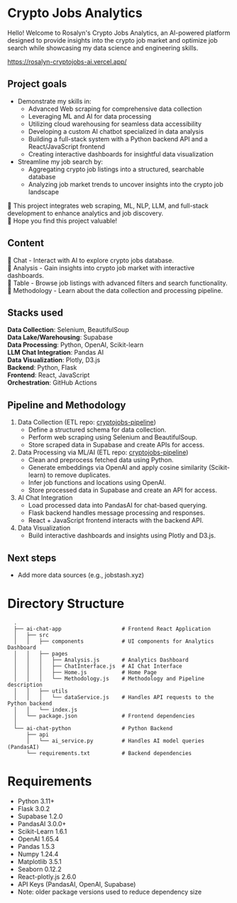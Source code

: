 # Crypto Jobs Analytics

Hello! Welcome to Rosalyn's Crypto Jobs Analytics, an AI-powered platform designed to provide insights into the crypto job market and optimize job search while showcasing my data science and engineering skills. 

https://rosalyn-cryptojobs-ai.vercel.app/

## Project goals
- Demonstrate my skills in: <br>
   - Advanced Web scraping for comprehensive data collection
   - Leveraging ML and AI for data processing
   - Utilizing cloud warehousing for seamless data accessibility
   - Developing a custom AI chatbot specialized in data analysis
   - Building a full-stack system with a Python backend API and a React/JavaScript frontend
   - Creating interactive dashboards for insightful data visualization
- Streamline my job search by:
   - Aggregating crypto job listings into a structured, searchable database
   - Analyzing job market trends to uncover insights into the crypto job landscape

🚀 This project integrates web scraping, ML, NLP, LLM, and full-stack development to enhance analytics and job discovery.<br>
🚀 Hope you find this project valuable!<br>

## Content
📌 Chat - Interact with AI to explore crypto jobs database. <br>
📌 Analysis - Gain insights into crypto job market with interactive dashboards. <br>
📌 Table - Browse job listings with advanced filters and search functionality. <br>
📌 Methodology - Learn about the data collection and processing pipeline.

## Stacks used
<b>Data Collection</b>: Selenium, BeautifulSoup <br>
<b>Data Lake/Warehousing</b>: Supabase <br>
<b>Data Processing</b>: Python, OpenAI, Scikit-learn <br>
<b>LLM Chat Integration</b>: Pandas AI <br>
<b>Data Visualization</b>: Plotly, D3.js <br>
<b>Backend</b>: Python, Flask <br>
<b>Frontend</b>: React, JavaScript <br>
<b>Orchestration</b>: GitHub Actions <br>

## Pipeline and Methodology
1. Data Collection (ETL repo: <a href="https://github.com/ghrjeon/cryptojobs-pipeline" target="_blank" rel="noopener noreferrer">cryptojobs-pipeline</a>)
   - Define a structured schema for data collection.
   - Perform web scraping using Selenium and BeautifulSoup.
   - Store scraped data in Supabase and create APIs for access. 
3. Data Processing via ML/AI (ETL repo: <a href="https://github.com/ghrjeon/cryptojobs-pipeline" target="_blank" rel="noopener noreferrer">cryptojobs-pipeline</a>)
   - Clean and preprocess fetched data using Python.
   - Generate embeddings via OpenAI and apply cosine similarity (Scikit-learn) to remove duplicates.
   - Infer job functions and locations using OpenAI.
   - Store processed data in Supabase and create an API for access.
4. AI Chat Integration
   - Load processed data into PandasAI for chat-based querying.
   - Flask backend handles message processing and responses.
   - React + JavaScript frontend interacts with the backend API.
5. Data Visualization
   - Build interactive dashboards and insights using Plotly and D3.js.

## Next steps
- Add more data sources (e.g., jobstash.xyz)

# Directory Structure  
      .
      ├── ai-chat-app                   # Frontend React Application 
      │   ├── src
      │   │   ├── components            # UI components for Analytics Dashboard
      │   │   ├── pages
      │   │   │   ├── Analysis.js       # Analytics Dashboard 
      │   │   │   ├── ChatInterface.js  # AI Chat Interface 
      │   │   │   ├── Home.js           # Home Page  
      │   │   │   └── Methodology.js    # Methodology and Pipeline description 
      │   │   ├── utils
      │   │   │   └── dataService.js    # Handles API requests to the Python backend
      │   │   └── index.js
      │   └── package.json              # Frontend dependencies 
      │
      └── ai-chat-python                # Python Backend
          ├── api                       
          │   └── ai_service.py         # Handles AI model queries (PandasAI)
          └── requirements.txt          # Backend dependencies 

# Requirements 
- Python 3.11+
- Flask 3.0.2
- Supabase 1.2.0
- PandasAI 3.0.0+
- Scikit-Learn 1.6.1
- OpenAI 1.65.4
- Pandas 1.5.3
- Numpy 1.24.4
- Matplotlib 3.5.1
- Seaborn 0.12.2
- React-plotly.js 2.6.0
- API Keys (PandasAI, OpenAI, Supabase) <br>
- Note: older package versions used to reduce dependency size
